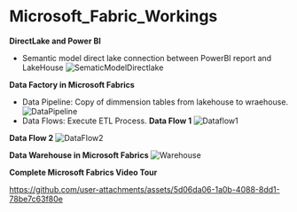 # Microsoft_Fabric_Workings

**DirectLake and Power BI**
- Semantic model direct lake connection between PowerBI report and LakeHouse
![SematicModelDirectlake](https://github.com/user-attachments/assets/e56093f3-5ae3-43f5-97ab-a12553e42670)
  
**Data Factory in Microsoft Fabrics**
- Data Pipeline: Copy of dimmension tables from lakehouse to wraehouse.
![DataPipeline](https://github.com/user-attachments/assets/22ce23b6-5732-4569-8df8-d071eb4c67d6)
- Data Flows: Execute ETL Process.
**Data Flow 1**
  ![Dataflow1](https://github.com/user-attachments/assets/356f4d1f-b2ba-4a64-a075-b1604ea6cf16)

**Data Flow 2**
![DataFlow2](https://github.com/user-attachments/assets/ae62d351-6193-45d7-9b79-32900d91335b)

**Data Warehouse in Microsoft Fabrics**
![Warehouse](https://github.com/user-attachments/assets/1ffc9516-0ca1-4f06-9e57-5f014b02a8ea)

**Complete Microsoft Fabrics Video Tour**

https://github.com/user-attachments/assets/5d06da06-1a0b-4088-8dd1-78be7c63f80e
